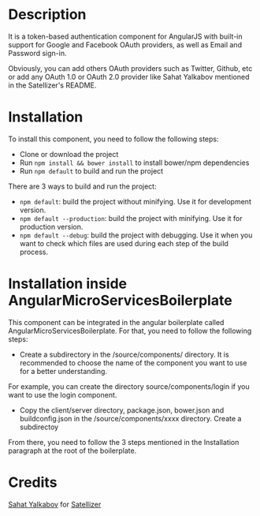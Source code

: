 # Description
It is a token-based authentication component for AngularJS with built-in support for Google and Facebook OAuth providers, as well as Email and Password sign-in.

Obviously, you can add others OAuth providers such as Twitter, Github, etc or add any OAuth 1.0 or OAuth 2.0 provider like Sahat Yalkabov  mentioned in the Satellizer's README.

# Installation
To install this component, you need to follow the following steps:
- Clone or download the project
- Run ```npm install && bower install``` to install bower/npm dependencies
- Run ```npm default``` to build and run the project

There are 3 ways to build and run the project:
- ```npm default```: build the project without minifying. Use it for development version.
- ```npm default --production```: build the project with minifying. Use it for production version.
- ```npm default --debug```: build the project with debugging. Use it when you want to check which files are used during each step of the build process.

# Installation inside AngularMicroServicesBoilerplate
This component can be integrated in the angular boilerplate called AngularMicroServicesBoilerplate. For that, you need to follow the following steps:
- Create a subdirectory in the /source/components/ directory. It is recommended to choose the name of the component you want to use for a better understanding.

For example, you can create the directory source/components/login if you want to use the login component.

- Copy the client/server directory, package.json, bower.json and buildconfig.json in the /source/components/xxxx directory. Create a subdirectoy

From there, you need to follow the 3 steps mentioned in the Installation paragraph at the root of the boilerplate.

# Credits
[Sahat Yalkabov](https://github.com/sahat/) for [Satellizer](https://github.com/sahat/satellizer)
